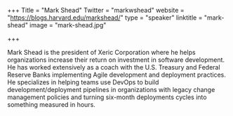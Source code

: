 +++
Title = "Mark Shead"
Twitter = "markwshead"
website = "https://blogs.harvard.edu/markshead/"
type = "speaker"
linktitle = "mark-shead"
image = "mark-shead.jpg"

+++

Mark Shead is the president of Xeric Corporation where he helps organizations increase their return on investment in software development. He has worked extensively as a coach with the U.S. Treasury and Federal Reserve Banks implementing Agile development and deployment practices. He specializes in helping teams use DevOps to build development/deployment pipelines in organizations with legacy change management policies and turning six-month deployments cycles into something measured in hours.
